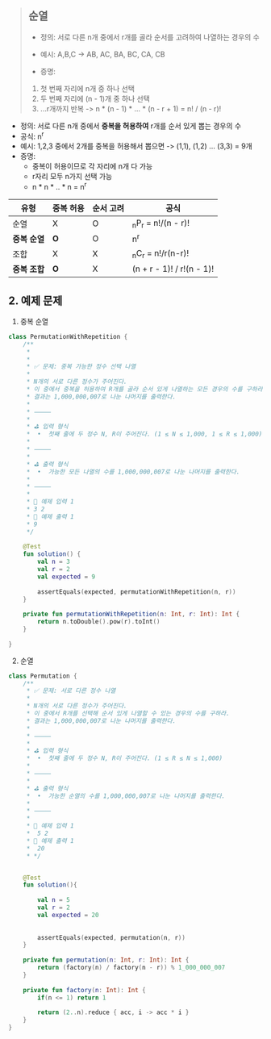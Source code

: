 > ## 순열
> - 정의: 서로 다른 n개 중에서 r개를 골라 순서를 고려하여 나열하는 경우의 수
> - 예시: A,B,C -> AB, AC, BA, BC, CA, CB
> 
> - 증명:
> 1. 첫 번째 자리에 n개 중 하나 선택
> 2. 두 번째 자리에 (n - 1)개 중 하나 선택
> 3. ...r개까지 반복
> -> n * (n - 1) * ... * (n - r + 1) = n! / (n - r)!

- 정의: 서로 다른 n개 중에서 **중복을 허용하여** r개를 순서 있게 뽑는 경우의 수
- 공식: n<sup>r</sup>
- 예시: 1,2,3 중에서 2개를 중복을 허용해서 뽑으면 
  -> (1,1), (1,2) ... (3,3) = 9개
- 증명: 
	- 중복이 허용이므로 각 자리에 n개 다 가능
	- r자리 모두 n가지 선택 가능
	- n * n * .. * n = n<sup>r</sup>


| **유형**    | **중복 허용** | **순서 고려** | **공식**                                  |
| --------- | --------- | --------- | --------------------------------------- |
| 순열        | X         | O         | <sub>n</sub>P<sub>r</sub> = n!/(n - r)! |
| **중복 순열** | **O**     | O         | n<sup>r</sup>                           |
| 조합        | X         | X         | <sub>n</sub>C<sub>r</sub> = n!/r(n-r)!  |
| **중복 조합** | **O**     | X         | (n + r - 1)! / r!(n - 1)!               |

## 2. 예제 문제
1) 중복 순열
```kotlin
class PermutationWithRepetition {  
    /**  
     *    
     *    
     * ✅ 문제: 중복 가능한 정수 선택 나열  
     *  
     * N개의 서로 다른 정수가 주어진다.  
     * 이 중에서 중복을 허용하여 R개를 골라 순서 있게 나열하는 모든 경우의 수를 구하라.  
     * 결과는 1,000,000,007로 나눈 나머지를 출력한다.  
     *     
     * ⸻  
     *  
     * ⛳ 입력 형식  
     *  •  첫째 줄에 두 정수 N, R이 주어진다. (1 ≤ N ≤ 1,000, 1 ≤ R ≤ 1,000)  
     *   
     * ⸻  
     *  
     * ⛳ 출력 형식  
     *  •  가능한 모든 나열의 수를 1,000,000,007로 나눈 나머지를 출력한다.  
     *  
     * ⸻  
     *  
     * 📘 예제 입력 1     
     * 3 2   
     * 📗 예제 출력 1    
     * 9  
     */  
  
    @Test  
    fun solution() {  
        val n = 3  
        val r = 2  
        val expected = 9  
  
        assertEquals(expected, permutationWithRepetition(n, r))  
    }  
  
    private fun permutationWithRepetition(n: Int, r: Int): Int {  
        return n.toDouble().pow(r).toInt()  
    }  
  
}
```
2) 순열
```kotlin
class Permutation {  
    /**  
     * ✅ 문제: 서로 다른 정수 나열  
     *  
     * N개의 서로 다른 정수가 주어진다.  
     * 이 중에서 R개를 선택해 순서 있게 나열할 수 있는 경우의 수를 구하라.  
     * 결과는 1,000,000,007로 나눈 나머지를 출력한다.  
     *    
     * ⸻  
     *  
     * ⛳ 입력 형식  
     *  •  첫째 줄에 두 정수 N, R이 주어진다. (1 ≤ R ≤ N ≤ 1,000)  
     *    
     * ⸻  
     *  
     * ⛳ 출력 형식  
     *  •  가능한 순열의 수를 1,000,000,007로 나눈 나머지를 출력한다.  
     *    
     * ⸻  
     *  
     * 📘 예제 입력 1   
     *  5 2     
     * 📗 예제 출력 1     
     *  20     
     * */  


    @Test  
    fun solution(){  
  
        val n = 5  
        val r = 2  
        val expected = 20  
  
  
        assertEquals(expected, permutation(n, r))  
    }  
  
    private fun permutation(n: Int, r: Int): Int {  
        return (factory(n) / factory(n - r)) % 1_000_000_007  
    }  
  
    private fun factory(n: Int): Int {  
        if(n <= 1) return 1  
  
        return (2..n).reduce { acc, i -> acc * i }  
    }  
}

```